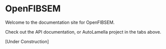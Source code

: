 # OpenFIBSEM

Welcome to the documentation site for OpenFIBSEM.

Check out the API documentation, or AutoLamella project in the tabs above.

[Under Construction]

